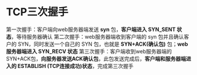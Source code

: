 # TCP三次握手

第一次握手：客户端向web服务器端发送 **syn** 包，**客户端进入 SYN_SENT 状态**，等待服务器确认
第二次握手：web服务器端收到客户端的 syn 包并且确认客户的 SYN，同时发送一个自己的 SYN 包，也就是 **SYN+ACK(确认包)** 包；**web服务器端进入 SYN_RECV 状态**
第三次握手：客户端收到web服务器端的SYN+ACK包，**向服务器发送ACK确认包**，此包发送完成后，**客户端和服务器端进入的 ESTABLISH (TCP连接成功)状态**，完成第三次握手